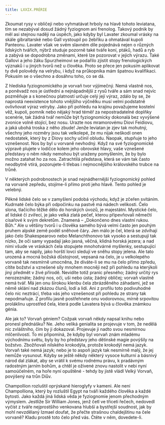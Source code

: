 ```yaml
---
title: LXXIX.PRÉRIE
---
```


Zkoumat rysy v obličeji nebo vyhmatávat hrboly na hlavě tohoto leviatana, tím se nezabýval dosud žádný fyziognom ani frenolog. Takový podnik by měl asi stejnou naději na úspěch, jako kdyby byl Lavater zkoumal vrásky na skále gibraltarské nebo Gall vystoupil po žebříku a ohmatával kupoli Panteonu. Lavater však ve svém slavném díle pojednává nejen o různých lidských tvářích, nýbrž studuje pozorně také tváře koní, ptáků, hadů a ryb a zabývá se dopodrobna změnami, které lze pozorovat v jejich výrazu. Také Gallovi a jeho žáku Spurzheimovi se podařilo zjistit stopy frenologických význaků i u jiných tvorů než u člověka. Proto se přece jen pokusím aplikovat ty dvě polovědy na velrybu, i když na průkopníka mám špatnou kvalifikaci. Pokusím se o všechno a dosáhnu toho, co se dá.

Z hlediska fyziognomického je vorvaň tvor výjimečný. Nemá vlastně nos, a poněvadž nos je ústřední a nejnápadnější z rysů tváře a sám snad nejvíc pozměňuje a s konečnou platností určuje celý její výraz, zdálo by se, že naprostá neexistence tohoto vnějšího výčnělku musí velmi podstatně ovlivňovat výraz velryby. Jako při pohledu na krajinu považujeme kostelní věž, kupoli, pomník nebo nějaký hrad téměř za nepostradatelné doplňky scenérie, tak žádná tvář nemůže být fyziognomicky dokonalá bez vyvýšené zvonice volně stojící, bez nosu. Urazte nos mramorovému Diovi Feidiovu, a jaká ubohá troska z něho zbude! Jenže leviatan je zjev tak mohutný, všechny jeho rozměry jsou tak velkolepé, že mu nijak neškodí onen nedostatek, který by z Diovy sochy učinil obludu. Naopak, stupňuje to jeho vznešenost. Nos by byl u vorvaně nevhodný. Když na své fyziognomické výpravě plujete v lodičce kolem jeho obrovské hlavy, vaše vznešené představy o něm nikdy nemohou být uraženy pomyšlením, že by bylo možno zatahat ho za nos. Zatrachtilá představa, která se vám tak často neodbytně vtírá, pozorujete-li třebas i nejmocnějšího královského trubce na trůně.

V některých podrobnostech je snad nejnádhernější fyziognomický pohled na vorvaně zepředu, stojíme-li přímo proti jeho hlavě. Tento pohled je velebný.

Pěkné lidské čelo se v zamyšlení podobá východu, když je zčeřen svítáním. Kudrnaté čelo býka při odpočinku na pastvě má nádech velikosti. Čelo slona, tlačícího těžké dělo do horských úvozů, je majestátní. Mystické čelo, ať lidské či zvířecí, je jako velká zlatá pečeť, kterou připevňovali němečtí císařové k svým dekretům. Znamená – „Dokončeno dnes vlastní rukou. Bůh.“ Ale u většiny tvorů i u člověka samého bývá velmi často jen pouhým pruhem alpské země podél sněhové čáry. Jen málo je čel, která se zdvíhají jako čelo Shakespearovo nebo Melanchthonovo tak vysoko a sestupují tak nízko, že oči samy vypadají jako jasná, věčná, klidná horská jezera; a nad nimi všude ve vráskách čela stopujete mnohotvárné myšlenky, sestupující tam, aby se napily, jako horští lovci sledují ve sněhu stopy jelena. Ale tato urozená a mocná božská důstojnost, vepsaná na čelo, je u velkolepého vorvaně tak nesmírně umocněna, že díváte-li se mu na čelo přímo zpředu, cítíte božství a vznešené síly mnohem mocněji než při pohledu na kterýkoli jiný předmět v živé přírodě. Nevidíte totiž pranic přesného; žádný určitý rys nerozeznáte; žádný nos, oči, uši nebo ústa; žádný obličej; vorvaň vlastně nemá tvář. Má jen onu širokou klenbu čela zbrázděného záhadami, jež se němě sklání nad zkázou člunů, lodí a lidí. Ani z profilu toto podivuhodné čelo nic neztrácí, třeba vás jeho vznešenost při pohledu ze strany tak nepodmaňuje. Z profilu jasně postřehnete onu vodorovnou, mírně srpovitou proláklinu uprostřed čela, která podle Lavatera bývá u člověka známkou génia.

Ale jak to? Vorvaň géniem? Cožpak vorvaň někdy napsal knihu nebo pronesl přednášku? Ne. Jeho veliká genialita se projevuje v tom, že nedělá nic zvláštního, čím by ji dokazoval. Projevuje ji nadto svou nesmírnou mlčenlivostí. To mi připomíná, že kdyby byl vorvaň znám mladému východnímu světu, byly by ho představy jeho dětinské magie povýšily na božstvo. Zbožňovali nilského krokodýla, protože krokodýl nemá jazyk. Vorvaň také nemá jazyk; nebo je to aspoň jazyk tak nesmírně malý, že jej nemůže vysunout. Kdyby se ještě někdy některý vysoce kulturní a básnivý národ dal zlákat, aby se vrátil k svému rodnému právu, k pradávným radostným jarním bohům, a chtěl je oživené znovu nastolit v nebi nyní samoúčelném, na hoře nyní opuštěné - tehdy by jistě vládl Velký Vorvaň, povýšený na trůn Diův.

Champollion rozluštil oprýskané hieroglyfy v kameni. Ale není Champolliona, který by rozluštil Egypt na tváři každého člověka a každé bytosti. Jako každá jiná lidská věda je fyziognomie jenom přechodným výmyslem. Jestliže Sir William Jones, jenž četl ve třiceti řečech, nedovedl vyčíst z tváře nejprostšího venkovana hlubší a bystřejší soudnost, jak by mohl nevzdělaný Izmael doufat, že přečte strašnou chaldejštinu na čele vorvaně? Kladu prostě toto čelo před vás. Čtěte v něm, dovedete-li.
